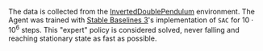 The data is collected from the [InvertedDoublePendulum](https://gymnasium.farama.org/environments/mujoco/inverted_double_pendulum/) environment. The Agent was trained with [Stable Baselines 3](https://stable-baselines3.readthedocs.io/en/master/)'s implementation of `SAC` for $10 \cdot 10^6$ steps. This "expert" policy is considered solved, never falling and reaching stationary state as fast as possible.